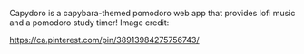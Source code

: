 Capydoro is a capybara-themed pomodoro web app that provides lofi music and a pomodoro study timer!
Image credit: 

https://ca.pinterest.com/pin/38913984275756743/
